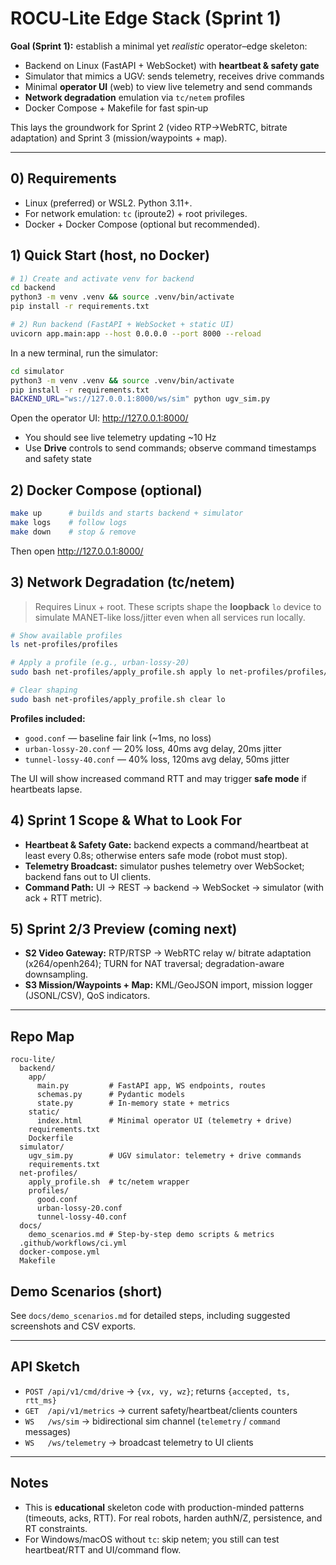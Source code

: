 
# ROCU‑Lite Edge Stack (Sprint 1)

**Goal (Sprint 1):** establish a minimal yet *realistic* operator–edge skeleton:
- Backend on Linux (FastAPI + WebSocket) with **heartbeat & safety gate**
- Simulator that mimics a UGV: sends telemetry, receives drive commands
- Minimal **operator UI** (web) to view live telemetry and send commands
- **Network degradation** emulation via `tc/netem` profiles
- Docker Compose + Makefile for fast spin‑up

This lays the groundwork for Sprint 2 (video RTP→WebRTC, bitrate adaptation) and Sprint 3 (mission/waypoints + map).

---

## 0) Requirements

- Linux (preferred) or WSL2. Python 3.11+.
- For network emulation: `tc` (iproute2) + root privileges.
- Docker + Docker Compose (optional but recommended).

## 1) Quick Start (host, no Docker)

```bash
# 1) Create and activate venv for backend
cd backend
python3 -m venv .venv && source .venv/bin/activate
pip install -r requirements.txt

# 2) Run backend (FastAPI + WebSocket + static UI)
uvicorn app.main:app --host 0.0.0.0 --port 8000 --reload
```

In a new terminal, run the simulator:
```bash
cd simulator
python3 -m venv .venv && source .venv/bin/activate
pip install -r requirements.txt
BACKEND_URL="ws://127.0.0.1:8000/ws/sim" python ugv_sim.py
```

Open the operator UI: http://127.0.0.1:8000/

- You should see live telemetry updating ~10 Hz
- Use **Drive** controls to send commands; observe command timestamps and safety state

## 2) Docker Compose (optional)

```bash
make up      # builds and starts backend + simulator
make logs    # follow logs
make down    # stop & remove
```

Then open http://127.0.0.1:8000/

## 3) Network Degradation (tc/netem)

> Requires Linux + root. These scripts shape the **loopback** `lo` device to simulate MANET-like loss/jitter even when all services run locally.

```bash
# Show available profiles
ls net-profiles/profiles

# Apply a profile (e.g., urban-lossy-20)
sudo bash net-profiles/apply_profile.sh apply lo net-profiles/profiles/urban-lossy-20.conf

# Clear shaping
sudo bash net-profiles/apply_profile.sh clear lo
```

**Profiles included:**
- `good.conf` — baseline fair link (~1ms, no loss)
- `urban-lossy-20.conf` — 20% loss, 40ms avg delay, 20ms jitter
- `tunnel-lossy-40.conf` — 40% loss, 120ms avg delay, 50ms jitter

The UI will show increased command RTT and may trigger **safe mode** if heartbeats lapse.

## 4) Sprint 1 Scope & What to Look For

- **Heartbeat & Safety Gate:** backend expects a command/heartbeat at least every 0.8s; otherwise enters safe mode (robot must stop).
- **Telemetry Broadcast:** simulator pushes telemetry over WebSocket; backend fans out to UI clients.
- **Command Path:** UI → REST → backend → WebSocket → simulator (with ack + RTT metric).

## 5) Sprint 2/3 Preview (coming next)

- **S2 Video Gateway:** RTP/RTSP → WebRTC relay w/ bitrate adaptation (x264/openh264); TURN for NAT traversal; degradation-aware downsampling.
- **S3 Mission/Waypoints + Map:** KML/GeoJSON import, mission logger (JSONL/CSV), QoS indicators.

---

## Repo Map

```
rocu-lite/
  backend/
    app/
      main.py         # FastAPI app, WS endpoints, routes
      schemas.py      # Pydantic models
      state.py        # In-memory state + metrics
    static/
      index.html      # Minimal operator UI (telemetry + drive)
    requirements.txt
    Dockerfile
  simulator/
    ugv_sim.py        # UGV simulator: telemetry + drive commands
    requirements.txt
  net-profiles/
    apply_profile.sh  # tc/netem wrapper
    profiles/
      good.conf
      urban-lossy-20.conf
      tunnel-lossy-40.conf
  docs/
    demo_scenarios.md # Step-by-step demo scripts & metrics
  .github/workflows/ci.yml
  docker-compose.yml
  Makefile
```

## Demo Scenarios (short)

See `docs/demo_scenarios.md` for detailed steps, including suggested screenshots and CSV exports.

---

## API Sketch

- `POST /api/v1/cmd/drive` → `{vx, vy, wz}`; returns `{accepted, ts, rtt_ms}`
- `GET  /api/v1/metrics`    → current safety/heartbeat/clients counters
- `WS   /ws/sim`            → bidirectional sim channel (`telemetry` / `command` messages)
- `WS   /ws/telemetry`      → broadcast telemetry to UI clients

---

## Notes

- This is **educational** skeleton code with production-minded patterns (timeouts, acks, RTT). For real robots, harden authN/Z, persistence, and RT constraints.
- For Windows/macOS without `tc`: skip netem; you still can test heartbeat/RTT and UI/command flow.
